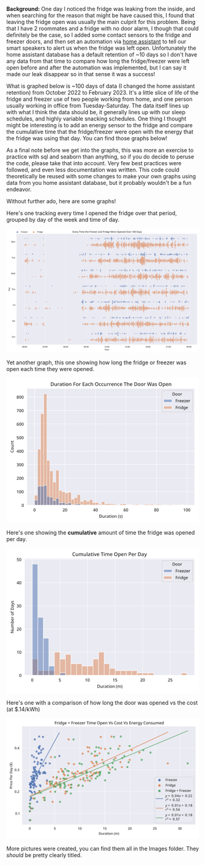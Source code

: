**Background:** One day I noticed the fridge was leaking from the inside, and when searching for the reason that might be have caused this, I found that leaving the fridge open was usually the main culprit for this problem. Being that I have 2 roommates and a fridge with no door alarm, I though that could definitely be the case, so I added some contact sensors to the fridge and freezer doors, and then set an automation via [home assistant](https://www.home-assistant.io/) to tell our smart speakers to alert us when the fridge was left open. Unfortunately the home assistant database has a default retention of ~10 days so I don't have any data from that time to compare how long the fridge/freezer were left open before and after the automation was implemented, but I can say it made our leak disappear so in that sense it was a success!

What is graphed below is ~100 days of data (I changed the home assistant retention) from October 2022 to February 2023. It's a little slice of life of the fridge and freezer use of two people working from home, and one person usually working in office from Tuesday-Saturday. The data itself lines up with what I think the data should be, it generally lines up with our sleep schedules, and highly variable snacking schedules. One thing I thought might be interesting is to add an energy sensor to the fridge and compare the cumulative time that the fridge/freezer were open with the energy that the fridge was using that day. You can find those graphs below!

As a final note before we get into the graphs, this was more an exercise to practice with sql and seaborn than anything, so if you do decide to peruse the code, please take that into account. Very few best practices were followed, and even less documentation was written. This code could theoretically be reused with some changes to make your own graphs using data from you home assistant database, but it probably wouldn't be a fun endeavor. 

Without further ado, here are some graphs!

Here's one tracking every time I opened the fridge over that period, grouped by day of the week and time of day.

![Every time the fridge or freezer was opened](Images/Every_Time_the_Freezer_and_Fridge_Were_Opened_Over_100_Days.svg)

Yet another graph, this one showing how long the fridge or freezer was open each time they were opened.

![Duration for each occurrence the door was open](Images/Duration_for_Each_Occurrence_the_Door_Was_Open.svg)

Here's one showing the **cumulative** amount of time the fridge was opened per day.

![Cumulative amount of time the fridge was open](Images/Cumulative_Time_Open_Per_Day.svg)

Here's one with a comparison of how long the door was opened vs the cost (at $.14/kWh)

![Cost compared to open time](Images/Fridge_+_Freezer_Time_Open_vs_Cost.svg)

More pictures were created, you can find them all in the Images folder. They *should* be pretty clearly titled.

